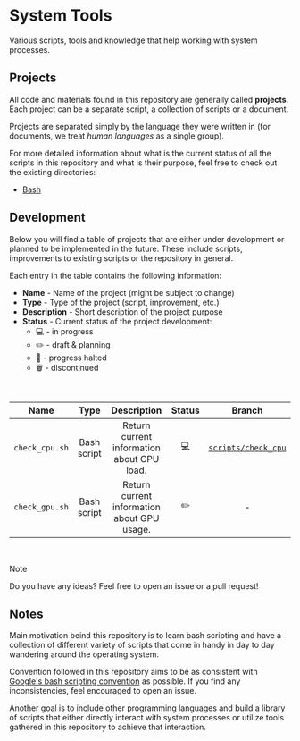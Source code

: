 # System Tools

Various scripts, tools and knowledge that help working with system processes.

## Projects

All code and materials found in this repository are generally called **projects**. Each project can be a separate script, a collection of scripts or a document.

Projects are separated simply by the language they were written in (for documents, we treat _human languages_ as a single group). 

For more detailed information about what is the current status of all the scripts in this repository and what is their purpose, feel free to check out the existing directories:
* [Bash](./bash/)

## Development

Below you will find a table of projects that are either under development or planned to be implemented in the future. These include scripts, improvements to existing scripts or the repository in general.

Each entry in the table contains the following information:
* **Name** - Name of the project (might be subject to change)
* **Type** - Type of the project (script, improvement, etc.)
* **Description** - Short description of the project purpose
* **Status** - Current status of the project development:
    * :computer: - in progress
    * :pencil2: - draft & planning
    * :stop_sign: - progress halted
    * :wastebasket: - discontinued

<br>
<div align="center">

| Name | Type | Description | Status | Branch |
|:----:|:----:|:-----------:|:------:|:------:|
| `check_cpu.sh` | Bash script | Return current information about CPU load. | :computer: | [`scripts/check_cpu`](https://github.com/neurowelt/system-tools/tree/scripts/check_cpu) |
| `check_gpu.sh` | Bash script | Return current information about GPU usage. | :pencil2: | - |

</div>
<br>

> [!NOTE]
> Do you have any ideas? Feel free to open an issue or a pull request!

## Notes

Main motivation beind this repository is to learn bash scripting and have a collection of different variety of scripts that come in handy in day to day wandering around the operating system.

Convention followed in this repository aims to be as consistent with [Google's bash scripting convention](https://google.github.io/styleguide/shellguide.html) as possible. If you find any inconsistencies, feel encouraged to open an issue.

Another goal is to include other programming languages and build a library of scripts that either directly interact with system processes or utilize tools gathered in this repository to achieve that interaction.
